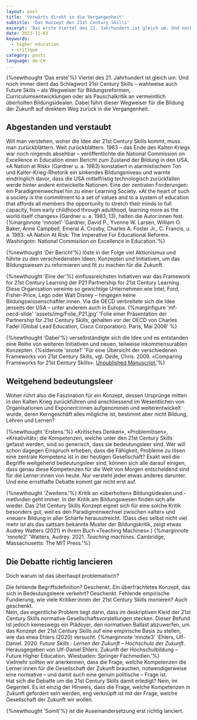 ```yaml
---
layout: post
title: 'Vorwärts direkt in die Vergangenheit'
subtitle: 'Das Konzept der 21st Century Skills'
excerpt: 'Das erste Viertel des 21. Jahrhundert ist gleich um. Und noch immer dient das Schlagwort 21st Century Skills – wahlweise auch Future Skills – als Wegweiser für Bildungsreformen, Curriculumsentwicklungen oder als Pauschalkritik an vermeintlich überholten Bildungsidealen. Dabei führt dieser Wegweiser für die Bildung der Zukunft auf direktem Weg zurück in die Vergangenheit.'
date: 2023-11-03
keywords:
  - higher education
  - critique
category: posts
language: de-CH
...
```


{%newthought 'Das erste'%} Viertel des 21. Jahrhundert ist gleich um. Und noch immer dient das Schlagwort 21st Century Skills – wahlweise auch Future Skills – als Wegweiser für Bildungsreformen, Curriculumsentwicklungen oder als Pauschalkritik an vermeintlich überholten Bildungsidealen. 
Dabei führt dieser Wegweiser für die Bildung der Zukunft auf direktem Weg zurück in die Vergangenheit. 

## Abgestanden und verstaubt

Will man verstehen, woher die Idee der 21st Century Skills kommt, muss man zurückblättern. 
Weit zurückblättern. 
1983 – das Ende des Kalten Kriegs war noch nirgends absehbar – veröffentlichte die National Commission on Excellence in Education einen Bericht zum Zustand der Bildung in den USA. 
«A Nation at Risk» (Gardner u. a. 1983) konstatiert in alarmistischem Ton und Kalter-Krieg-Rhetorik ein sinkendes Bildungsniveau und warnte eindringlich davor, dass die USA mittelfristig technologisch zurückfallen werde hinter andere entwickelte Nationen. 
Eine der zentralen Forderungen: ein Paradigmenwechsel hin zu einer Learning Society. 
«At the heart of such a society is the commitment to a set of values and to a system of education that affords all members the opportunity to stretch their minds to full capacity, from early childhood through adulthood, learning more as the world itself changes» (Gardner u. a. 1983, 13), halten die Autor:innen fest. 
{%marginnote 'mnote1' 'Gardner, David P., Yvonne W. Larsen, William O. Baker, Anne Campbell, Emeral A. Crosby, Charles A. Foster Jr., C. Francis, u. a. 1983. «A Nation At Risk: The Imperative For Educational Reform». Washingotn: National Commisison on Excellence in Education.'%}

{%newthought 'Der Bericht'%} löste in der Folge viel Aktionismus und führte zu den verschiedensten Ideen, Konzepten und Initiativen, um das Bildungswesen zu reformieren und fit zu machen für die Zukunft.

{%newthought 'Eine der'%} einflussreichsten Initiativen war das Framework for 21st Century Learning der P21 Partnership for 21st Century Learning. 
Diese Organisation vereinte so gewichtige Unternehmen wie Intel, Ford, Fisher-Price, Lego oder Walt Disney – hingegen keine Bildungswissenschaftler:innen.
Via die OECD verbreitete sich die Idee jenseits der USA – unter anderem auch in Europa. 
{%marginfigure 'mf-oecd-slide' 'assets/img/Folie_P21.jpg' 'Folie einer Präsentation der Partnership for 21st Century Skills, gehalten vor der OECD von Charles Fadel (Global Lead Education, Cisco Corporation). Paris, Mai 2008' %}

{%newthought 'Dabei'%} verselbständigte sich die Idee und es entstanden eine Reihe von weiteren Initiativen und neuen, teilweise inkommensurablen Konzepten.
{%sidenote 'snote1' 'Für eine Übersicht der verschiedenen Frameworks von 21st Century Skills, vgl. Dede, Chris. 2009. «Comparing Frameworks for 21st Century Skills». [Unpublished Manuscript.](https://sttechnology.pbworks.com/f/Dede_(2010)_Comparing%20Frameworks%20for%2021st%20Century%20Skills.pdf)'%}

## Weitgehend bedeutungsleer

Woher rührt also die Faszination für ein Konzept, dessen Ursprünge mitten in den Kalten Krieg zurückführen und anschliessend im Wesentlichen von Organisationen und Exponent:innen aufgenommen und weiterentwickelt wurde, deren Kerngeschäft alles mögliche ist, bestimmt aber nicht Bildung, Lehren und Lernen?

{%newthought 'Erstens.'%} 
«Kritisches Denken», «Problemlösen», «Kreativität»; die Kompetenzen, welche unter den 21st Century Skills gefasst werden, sind so generisch, dass sie bedeutungsleer sind. 
Wer will schon dagegen Einspruch erheben, dass die Fähigkeit, Probleme zu lösen eine zentrale Kompetenz ist in der heutigen Gesellschaft? 
Exakt weil die Begriffe weitgehend bedeutungsleer sind, können sich alle darauf einigen, dass genau diese Kompetenzen für die Welt von Morgen entscheidend sind für die Lerner:innen von heute. 
Nur versteht jeder etwas anderes darunter. 
Und eine ernsthafte Debatte kommt gar nicht erst auf.

{%newthought 'Zweitens.'%} 
Kritik an «überholten» Bildungsidealen und -methoden geht immer. 
In der Kritik am Bildungswesen finden sich alle wieder. 
Das 21st Century Skills Konzept eignet sich für eine solche Kritik besonders gut, weil es den Paradigmenwechsel zwischen «alter» und «neuer» Bildung in aller Schärfe herausstreicht. (Dass dies selbst nicht viel mehr ist als das sattsam bekannte Muster der Bildungskritik, zeigt etwas Audrey Watters (2021) in ihrem Buch «Teaching Machines».)
{%marginnote 'mnote2' 'Watters, Audrey. 2021. *Teaching machines*. Cambridge, Massachusetts: The MIT Press.'%} 


## Die Debatte richtig lancieren

Doch warum ist das überhaupt problematisch?

Die fehlende Begriffsdefinition? 
Geschenkt.
Ein überfrachtetes Konzept, das sich in Bedeutungsleere verkehrt? 
Geschenkt.
Fehlende empirische Fundierung, wie viele Kritiker:innen der 21st Century Skills monieren? 
Auch geschenkt.  
Nein, das eigentliche Problem liegt darin, dass im deskriptiven Kleid der 21st Century Skills normative Gesellschaftsvorstellungen stecken. 
Dieser Befund ist jedoch keineswegs ein Plädoyer, den normativen Ballast abzuwerfen, um das Konzept der 21st Century Skills auf eine empirische Basis zu stellen, wie das etwa Ehlers (2020) versucht. 
{%marginnote 'mnote3' 'Ehlers, Ulf-Daniel. 2020. *Future Skills : Lernen der Zukunft – Hochschule der Zukunft*. Herausgegeben von Ulf-Daniel Ehlers. Zukunft der Hochschulbildung – Future Higher Education. Wiesbaden: Springer Fachmedien.'%}  
Vielmehr sollten wir anerkennen, dass die Frage, welche Kompetenzen die Lerner:innen für die Gesellschaft der Zukunft brauchen, notwendigerweise eine normative – und damit auch eine genuin politische – Frage ist.  
Hat sich die Debatte um die 21st Century Skills damit erledigt? Nein, im Gegenteil. 
Es ist einzig der Hinweis, dass die Frage, welche Kompetenzen in Zukunft gefordert sein werden, eng verknüpft ist mit der Frage, welche Gesellschaft der Zukunft wir wollen.

{%newthought 'Somit'%} ist die Auseinandersetzung erst richtig lanciert.
